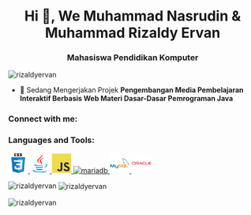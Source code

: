 <h1 align="center">Hi 👋, We Muhammad Nasrudin & Muhammad Rizaldy Ervan</h1>
<h3 align="center">Mahasiswa Pendidikan Komputer</h3>

<p align="left"> <img src="https://komarev.com/ghpvc/?username=rizaldyervan&label=Profile%20views&color=0e75b6&style=flat" alt="rizaldyervan" /> </p>

- 🔭 Sedang Mengerjakan Projek **Pengembangan Media Pembelajaran Interaktif Berbasis Web Materi Dasar-Dasar Pemrograman Java**

<h3 align="left">Connect with me:</h3>
<p align="left">
</p>

<h3 align="left">Languages and Tools:</h3>
<p align="left"> <a href="https://www.w3schools.com/css/" target="_blank" rel="noreferrer"> <img src="https://raw.githubusercontent.com/devicons/devicon/master/icons/css3/css3-original-wordmark.svg" alt="css3" width="40" height="40"/> </a> <a href="https://www.java.com" target="_blank" rel="noreferrer"> <img src="https://raw.githubusercontent.com/devicons/devicon/master/icons/java/java-original.svg" alt="java" width="40" height="40"/> </a> <a href="https://developer.mozilla.org/en-US/docs/Web/JavaScript" target="_blank" rel="noreferrer"> <img src="https://raw.githubusercontent.com/devicons/devicon/master/icons/javascript/javascript-original.svg" alt="javascript" width="40" height="40"/> </a> <a href="https://mariadb.org/" target="_blank" rel="noreferrer"> <img src="https://www.vectorlogo.zone/logos/mariadb/mariadb-icon.svg" alt="mariadb" width="40" height="40"/> </a> <a href="https://www.mysql.com/" target="_blank" rel="noreferrer"> <img src="https://raw.githubusercontent.com/devicons/devicon/master/icons/mysql/mysql-original-wordmark.svg" alt="mysql" width="40" height="40"/> </a> <a href="https://www.oracle.com/" target="_blank" rel="noreferrer"> <img src="https://raw.githubusercontent.com/devicons/devicon/master/icons/oracle/oracle-original.svg" alt="oracle" width="40" height="40"/> </a> </p>

<p><img align="left" src="https://github-readme-stats.vercel.app/api/top-langs?username=rizaldyervan&show_icons=true&locale=en&layout=compact" alt="rizaldyervan" /></p>

<p>&nbsp;<img align="center" src="https://github-readme-stats.vercel.app/api?username=rizaldyervan&show_icons=true&locale=en" alt="rizaldyervan" /></p>

<p><img align="center" src="https://github-readme-streak-stats.herokuapp.com/?user=rizaldyervan&" alt="rizaldyervan" /></p>
